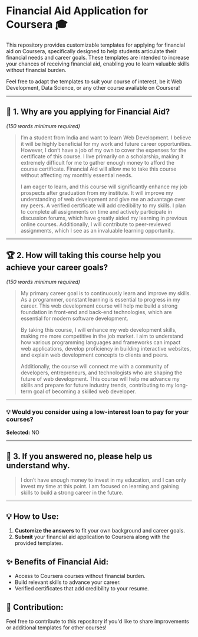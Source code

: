 # Financial Aid Application for Coursera 🎓

This repository provides customizable templates for applying for financial aid on Coursera, specifically designed to help students articulate their financial needs and career goals. These templates are intended to increase your chances of receiving financial aid, enabling you to learn valuable skills without financial burden. 

Feel free to adapt the templates to suit your course of interest, be it Web Development, Data Science, or any other course available on Coursera!

---

## 📝 1. Why are you applying for Financial Aid? 
*(150 words minimum required)*

> I’m a student from India and want to learn Web Development. I believe it will be highly beneficial for my work and future career opportunities. However, I don’t have a job of my own to cover the expenses for the certificate of this course. I live primarily on a scholarship, making it extremely difficult for me to gather enough money to afford the course certificate. Financial Aid will allow me to take this course without affecting my monthly essential needs.  
>  
> I am eager to learn, and this course will significantly enhance my job prospects after graduation from my institute. It will improve my understanding of web development and give me an advantage over my peers. A verified certificate will add credibility to my skills. I plan to complete all assignments on time and actively participate in discussion forums, which have greatly aided my learning in previous online courses. Additionally, I will contribute to peer-reviewed assignments, which I see as an invaluable learning opportunity.

---

## 🏆 2. How will taking this course help you achieve your career goals?  
*(150 words minimum required)*

> My primary career goal is to continuously learn and improve my skills. As a programmer, constant learning is essential to progress in my career. This web development course will help me build a strong foundation in front-end and back-end technologies, which are essential for modern software development.  
>  
> By taking this course, I will enhance my web development skills, making me more competitive in the job market. I aim to understand how various programming languages and frameworks can impact web applications, develop proficiency in building interactive websites, and explain web development concepts to clients and peers.  
>  
> Additionally, the course will connect me with a community of developers, entrepreneurs, and technologists who are shaping the future of web development. This course will help me advance my skills and prepare for future industry trends, contributing to my long-term goal of becoming a skilled web developer.

---

### 💡 Would you consider using a low-interest loan to pay for your courses?
**Selected:** NO

---

## 🤔 3. If you answered no, please help us understand why.
> I don’t have enough money to invest in my education, and I can only invest my time at this point. I am focused on learning and gaining skills to build a strong career in the future.

---

## 💡 How to Use:
1. **Customize the answers** to fit your own background and career goals.
2. **Submit** your financial aid application to Coursera along with the provided templates.

## ✨ Benefits of Financial Aid:
- Access to Coursera courses without financial burden.
- Build relevant skills to advance your career.
- Verified certificates that add credibility to your resume.

## 🤝 Contribution:
Feel free to contribute to this repository if you'd like to share improvements or additional templates for other courses!
